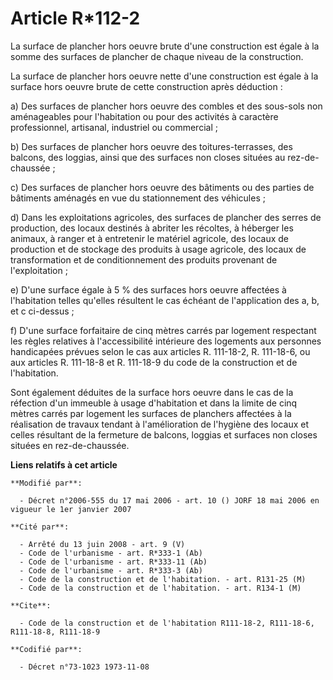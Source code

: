 # Article R*112-2

La surface de plancher hors oeuvre brute d'une construction est égale à la somme des surfaces de plancher de chaque niveau de
la construction.

La surface de plancher hors oeuvre nette d'une construction est égale à la surface hors oeuvre brute de cette construction
après déduction :

a) Des surfaces de plancher hors oeuvre des combles et des sous-sols non aménageables pour l'habitation ou pour des activités
à caractère professionnel, artisanal, industriel ou commercial ;

b) Des surfaces de plancher hors oeuvre des toitures-terrasses, des balcons, des loggias, ainsi que des surfaces non closes
situées au rez-de-chaussée ;

c) Des surfaces de plancher hors oeuvre des bâtiments ou des parties de bâtiments aménagés en vue du stationnement des
véhicules ;

d) Dans les exploitations agricoles, des surfaces de plancher des serres de production, des locaux destinés à abriter les
récoltes, à héberger les animaux, à ranger et à entretenir le matériel agricole, des locaux de production et de stockage des
produits à usage agricole, des locaux de transformation et de conditionnement des produits provenant de l'exploitation ;

e) D'une surface égale à 5 % des surfaces hors oeuvre affectées à l'habitation telles qu'elles résultent le cas échéant de
l'application des a, b, et c ci-dessus ;

f) D'une surface forfaitaire de cinq mètres carrés par logement respectant les règles relatives à l'accessibilité intérieure
des logements aux personnes handicapées prévues selon le cas aux articles R. 111-18-2, R. 111-18-6, ou aux articles R.
111-18-8 et R. 111-18-9 du code de la construction et de l'habitation.

Sont également déduites de la surface hors oeuvre dans le cas de la réfection d'un immeuble à usage d'habitation et dans la
limite de cinq mètres carrés par logement les surfaces de planchers affectées à la réalisation de travaux tendant à
l'amélioration de l'hygiène des locaux et celles résultant de la fermeture de balcons, loggias et surfaces non closes situées
en rez-de-chaussée.

**Liens relatifs à cet article**

	**Modifié par**:

	  - Décret n°2006-555 du 17 mai 2006 - art. 10 () JORF 18 mai 2006 en vigueur le 1er janvier 2007

	**Cité par**:

	  - Arrêté du 13 juin 2008 - art. 9 (V)
	  - Code de l'urbanisme - art. R*333-1 (Ab)
	  - Code de l'urbanisme - art. R*333-11 (Ab)
	  - Code de l'urbanisme - art. R*333-3 (Ab)
	  - Code de la construction et de l'habitation. - art. R131-25 (M)
	  - Code de la construction et de l'habitation. - art. R134-1 (M)

	**Cite**:

	  - Code de la construction et de l'habitation R111-18-2, R111-18-6, R111-18-8, R111-18-9

	**Codifié par**:

	  - Décret n°73-1023 1973-11-08
